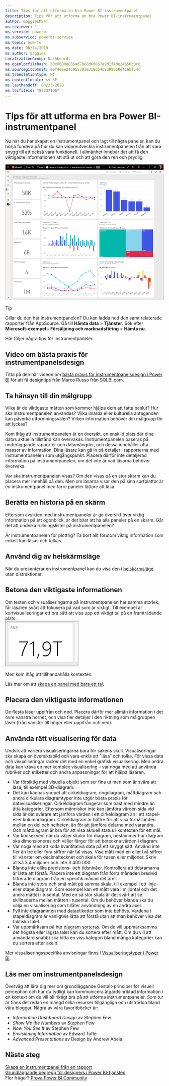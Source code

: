 ```yaml
---
title: Tips för att utforma en bra Power BI-instrumentpanel
description: Tips för att utforma en bra Power BI-instrumentpanel
author: maggiesMSFT
ms.reviewer: ''
ms.service: powerbi
ms.subservice: powerbi-service
ms.topic: how-to
ms.date: 08/14/2019
ms.author: maggies
LocalizationGroup: Dashboards
ms.openlocfilehash: 30c0600e835ad7088d6d867e9d1f4de24550c8cc
ms.sourcegitcommit: eef4eee24695570ae3186b4d8d99660df16bf54c
ms.translationtype: HT
ms.contentlocale: sv-SE
ms.lasthandoff: 06/23/2020
ms.locfileid: "85237196"
---
```

# <a name="tips-for-designing-a-great-power-bi-dashboard"></a>Tips för att utforma en bra Power BI-instrumentpanel
Nu när du har skapat en instrumentpanel och lagt till några paneler, kan du börja fundera på hur du kan vidareutveckla instrumentpanelen från att vara snygg till att också vara funktionell. I allmänhet innebär det att få den viktigaste informationen att stå ut och att göra den ren och prydlig.

![Exempelinstrumentpanel för marknadsföring och försäljning](media/service-dashboards-design-tips/power-bi-marketing-sample-dashboard.png)

> [!TIP]
> Gillar du den här instrumentpanelen? Du kan ladda ned den samt relaterade rapporter från AppSource. Gå till **Hämta data** > **Tjänster**. Sök efter **Microsoft-exempel – Försäljning och marknadsföring** > **Hämta nu**.

Här följer några tips för instrumentpaneler.

## <a name="dashboard-design-best-practices-video"></a>Video om bästa praxis för instrumentpanelsdesign

Titta på den här videon om [bästa praxis för instrumentpanelsdesign i Power BI](https://www.youtube.com/watch?v=-tdkUYrzrio) för att få designtips från Marco Russo från SQLBI.com.

## <a name="consider-your-audience"></a>Ta hänsyn till din målgrupp
Vilka är de viktigaste måtten som kommer hjälpa dem att fatta beslut? Hur ska instrumentpanelen användas? Vilka inlärda eller kulturella antaganden kan påverka utformningsvalen? Vilken information behöver din målgrupp för att lyckas?

Kom ihåg att instrumentpanelen är en översikt, en enskild plats där dina datas aktuella tillstånd kan övervakas. Instrumentpanelen baseras på underliggande rapporter och datamängder, och dessa innehåller ofta massor av information. Dina läsare kan gå in på detaljer i rapporterna med instrumentpanelen som utgångspunkt. Placera därför inte detaljerad information på instrumentpanelen, om det inte är vad läsarna behöver övervaka.

Var ska instrumentpanelen visas? Om den visas på en stor skärm kan du placera mer innehåll på den. Men om läsarna visar den på sina surfplattor är en instrumentpanel med färre paneler lättare att läsa.

## <a name="tell-a-story-on-one-screen"></a>Berätta en historia på en skärm
Eftersom avsikten med instrumentpaneler är ge översikt över viktig information på ett ögonblick, är det bäst att ha alla paneler på en skärm. Går det att undvika rullningslister på instrumentpanelen?

Är instrumentpanelen för plottrig?  Ta bort allt förutom viktig information som enkelt kan läsas och tolkas.

## <a name="make-use-of-full-screen-mode"></a>Använd dig av helskärmsläge
När du presenterar en instrumentpanel kan du visa den i [helskärmsläge](../consumer/end-user-focus.md) utan distraktioner.

## <a name="accent-the-most-important-information"></a>Betona den viktigaste informationen
Om texten och visualiseringarna på instrumentpanelen har samma storlek, får läsaren svårt att fokusera på vad som är viktigt. Till exempel är kortvisualiseringar ett bra sätt att visa upp ett viktigt tal på en framträdande plats:  
![Kortvisualisering](media/service-dashboards-design-tips/pbi_card.png)

Men kom ihåg att tillhandahålla kontexten.  

Läs mer om att [skapa en panel med bara ett tal](../visuals/power-bi-visualization-card.md).

## <a name="place-the-most-important-information"></a>Placera den viktigaste informationen
De flesta läser uppifrån och ned. Placera därför mer allmän information i det övre vänstra hörnet, och visa fler detaljer i den riktning som målgruppen läser (från vänster till höger eller uppifrån och ned).

## <a name="use-the-right-visualization-for-the-data"></a>Använda rätt visualisering för data
Undvik att variera visualiseringarna bara för sakens skull.  Visualiseringar ska skapa en översiktsbild och vara enkla att ”läsa” och tolka.  För vissa data och visualiseringar räcker det med en enkel grafisk visualisering. Men andra data kan kräva en mer komplex visualisering – var noga med att använda rubriker och etiketter och andra anpassningar för att hjälpa läsaren.  

* Var försiktig med visuella objekt som ser fina ut men som är svåra att läsa, till exempel 3D-diagram. 
* Det kan kännas snopet att cirkeldiagram, ringdiagram, måttdiagram och andra cirkulära diagramtyper inte utgör bästa praxis för datavisualiseringar. Cirkeldiagram fungerar som bäst med mindre än åtta kategorier. Eftersom människor inte kan jämföra värden sida vid sida är det svårare att jämföra värden i ett cirkeldiagram än i ett stapel- eller kolumndiagram. Cirkeldiagram är bättre för att visa förhållanden mellan en del och helheten, än för att jämföra delarna med varandra. Och måttdiagram är bra för att visa aktuell status i kontexten för ett mål.
* Var konsekvent när du väljer skalor för diagram, bestämmer hur diagram ska dimensioneras och väljer färger för att beteckna värden i diagram.
* Var noga med att koda kvantitativa data på ett snyggt sätt. Använd inte fler än tre eller fyra siffror när tal visas. Visa mått med en eller två siffror till vänster om decimaltecknet och skala för tusen eller miljoner. Skriv alltså 3,4 miljoner och inte 3 400 000.
* Blanda inte olika precisions- och tidsnivåer. Kontrollera att tidsramarna är lätta att förstå. Placera inte ett diagram från förra månaden bredvid filtrerade diagram från en specifik månad det året.
* Blanda inte stora och små mått på samma skala, till exempel i ett linje- eller stapeldiagram. Som exempel kan ett mått vara i miljontal och det andra måttet i tusental. Med en så stor skala är det svårt att se skillnaderna mellan måtten i tusental. Om du behöver blanda ska du välja en visualisering som tillåter användning av en andra axel.
* Fyll inte diagrammen med dataetiketter som inte behövs. Värdena i stapeldiagram är vanligtvis lätta att förstå utan att man behöver visa det faktiska talet.
* Var uppmärksam på hur [diagram sorteras](../consumer/end-user-change-sort.md). Om du vill uppmärksamma det högsta eller lägsta talet kan du sortera efter mått. Om du vill att användare snabbt ska hitta en viss kategori bland många kategorier kan du sortera efter axeln.  

Mer visualiseringsspecifika anvisningar finns i [Visualiseringstyper i Power BI](../visuals/power-bi-visualization-types-for-reports-and-q-and-a.md).  

## <a name="learn-more-about-dashboard-design"></a>Läs mer om instrumentpanelsdesign
Överväg att lära dig mer om grundläggande Gestalt-principer för visuell perception och hur du tydligt kan kommunicera åtgärdsinriktad information i en kontext om du vill bli riktigt bra på att utforma instrumentpaneler. Som tur är finns det redan en mängd olika resurser tillgängliga och utströdda bland våra bloggar. Några av våra favoritböcker är:

* *Information Dashboard Design* av Stephen Few  
* *Show Me the Numbers* av Stephen Few  
* *Now You See It* av Stephen Few  
* *Envisioning Information* av Edward Tufte  
* *Advanced Presentations* av Design by Andrew Abela   

## <a name="next-steps"></a>Nästa steg
[Skapa en instrumentpanel från en rapport](service-dashboard-create.md)  
[Grundläggande begrepp för designers i Power BI-tjänsten](../fundamentals/service-basic-concepts.md)  
Fler frågor? [Prova Power BI Community](https://community.powerbi.com/)
